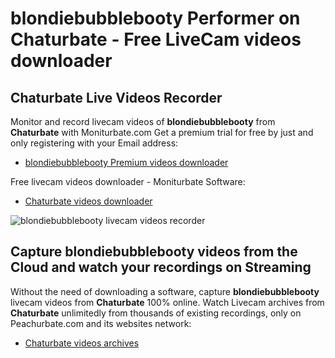 # blondiebubblebooty Performer on Chaturbate - Free LiveCam videos downloader

## Chaturbate Live Videos Recorder

Monitor and record livecam videos of **blondiebubblebooty** from **Chaturbate** with Moniturbate.com
Get a premium trial for free by just and only registering with your Email address:
* [blondiebubblebooty Premium videos downloader](https://moniturbate.com/request-demo-licence-key.html)

Free livecam videos downloader - Moniturbate Software:
* [Chaturbate videos downloader](https://moniturbate.com/moniturbate-download-software.html)

![blondiebubblebooty livecam videos recorder](https://peachurnet.com/templates/moniturbate-software.png)


## Capture blondiebubblebooty videos from the Cloud and watch your recordings on Streaming

Without the need of downloading a software, capture **blondiebubblebooty** livecam videos from **Chaturbate** 100% online.
Watch Livecam archives from **Chaturbate** unlimitedly from thousands of existing recordings, only on Peachurbate.com and its websites network:
* [Chaturbate videos archives](https://peachurnet.com/)